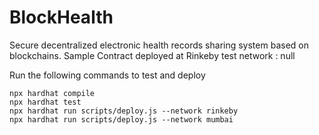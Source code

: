 # BlockHealth

Secure decentralized electronic health records sharing system based on blockchains.
Sample Contract deployed at Rinkeby test network : null 

Run the following commands to test and deploy

```shell
npx hardhat compile
npx hardhat test
npx hardhat run scripts/deploy.js --network rinkeby
npx hardhat run scripts/deploy.js --network mumbai
```
